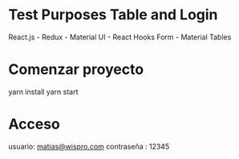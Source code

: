 # Test Purposes Table and Login

React.js - Redux - Material UI - React Hooks Form - Material Tables

# Comenzar proyecto

yarn install
yarn start


# Acceso

usuario: matias@wispro.com
contraseña : 12345
